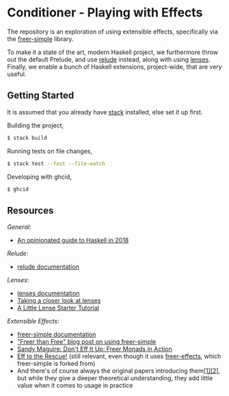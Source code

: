 # Conditioner - Playing with Effects

The repository is an exploration of using extensible effects, specifically via the [freer-simple](http://hackage.haskell.org/package/freer-simple) library.

To make it a state of the art, modern Haskell project, we furthermore throw out the default Prelude, and use [relude](http://hackage.haskell.org/package/relude) instead, along with using [lenses](http://hackage.haskell.org/package/lens). Finally, we enable a bunch of Haskell extensions, project-wide, that are very useful.

## Getting Started

It is assumed that you already have [stack](https://docs.haskellstack.org/en/stable/install_and_upgrade/) installed, else set it up first.

Building the project,

```bash
$ stack build
```

Running tests on file changes,

```bash
$ stack test --fast --file-watch
```

Developing with ghcid,

```bash
$ ghcid
```

## Resources

_General_:

- [An opinionated guide to Haskell in 2018](https://lexi-lambda.github.io/blog/2018/02/10/an-opinionated-guide-to-haskell-in-2018/)

_Relude_:

- [relude documentation](http://hackage.haskell.org/package/relude)

_Lenses_:

- [lenses documentation](http://hackage.haskell.org/package/lens)
- [Taking a closer look at lenses](https://mmhaskell.com/blog/2017/6/12/taking-a-close-look-at-lenses)
- [A Little Lense Starter Tutorial](https://www.schoolofhaskell.com/school/to-infinity-and-beyond/pick-of-the-week/a-little-lens-starter-tutorial)

_Extensible Effects_:

- [freer-simple documentation](http://hackage.haskell.org/package/freer-simple)
- ["Freer than Free" blog post on using freer-simple](http://shmish111.github.io/2018/09/23/freer-than-free/)
- [Sandy Maguire: Don't Eff It Up: Freer Monads in Action](https://www.youtube.com/watch?v=gUPuWHAt6SA&t=)
- [Eff to the Rescue!](https://mmhaskell.com/blog/2017/11/20/eff-to-the-rescue) (still relevant, even though it uses [freer-effects](https://hackage.haskell.org/package/freer-effects), which freer-simple is forked from)
- And there's of course always the original papers introducing them[[1]](http://okmij.org/ftp/Haskell/extensible/more.pdf)[[2]](http://okmij.org/ftp/Haskell/extensible/exteff.pdf), but while they give a deeper theoretical understanding, they add little value when it comes to usage in practice
